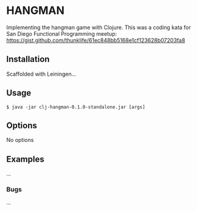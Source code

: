 # HANGMAN

Implementing the hangman game with Clojure. This was a coding kata for San Diego Functional Programming meetup: https://gist.github.com/thunklife/61ec848bb5168e1cf123628b07203fa8

## Installation

Scaffolded with Leiningen...

## Usage

    $ java -jar clj-hangman-0.1.0-standalone.jar [args]

## Options

No options

## Examples

...

### Bugs

...


